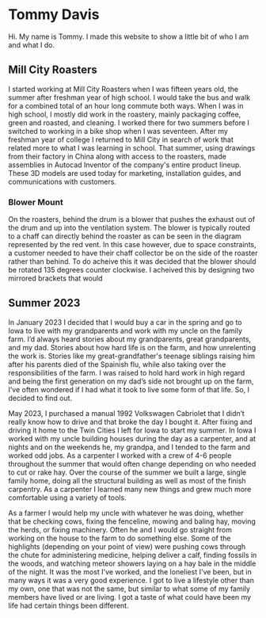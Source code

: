 # Tommy Davis

Hi. My name is Tommy. I made this website to show a little bit of who I am and what I do. 

## Mill City Roasters

I started working at Mill City Roasters when I was fifteen years old, the summer after freshman year of high school. I would take the bus and walk for a combined total of an hour long commute both ways. When I was in high school, I mostly did work in the roastery, mainly packaging coffee, green and roasted, and cleaning. I worked there for two summers before I switched to working in a bike shop when I was seventeen. After my freshman year of college I returned to Mill City in search of work that related more to what I was learning in school. That summer, using drawings from their factory in China along with access to the roasters, made assemblies in Autocad Inventor of the company's entire product lineup. These 3D models are used today for marketing, installation guides, and communications with customers. 

### Blower Mount

On the roasters, behind the drum is a blower that pushes the exhaust out of the drum and up into the ventilation system. The blower is typically routed to a chaff can directly behind the roaster as can be seen in the diagram represented by the red vent. In this case however, due to space constraints, a customer needed to have their chaff collector be on the side of the roaster rather than behind. To do acheive this it was decided that the blower should be rotated 135 degrees counter clockwise. I acheived this by designing two mirrored brackets that would 

## Summer 2023

In January 2023 I decided that I would buy a car in the spring and go to Iowa to live with my grandparents and work with my uncle on the family farm. I’d always heard stories about my grandparents, great grandparents, and my dad. Stories about how hard life is on the farm, and how unrelenting the work is. Stories like my great-grandfather's teenage siblings raising him after his parents died of the Spainish flu, while also taking over the responsibilities of the farm. I was raised to hold hard work in high regard and being the first generation on my dad’s side not brought up on the farm, I’ve often wondered if I had what it took to live some form of that life. So, I decided to find out. 

May 2023, I purchased a manual 1992 Volkswagen Cabriolet that I didn’t really know how to drive and that broke the day I bought it. After fixing and driving it home to the Twin Cities I left for Iowa to start my summer. In Iowa I worked with my uncle building houses during the day as a carpenter, and at nights and on the weekends he, my grandpa, and I tended to the farm and worked odd jobs. 
As a carpenter I worked with a crew of 4-6 people throughout the summer that would often change depending on who needed to cut or rake hay. Over the course of the summer we built a large, single family home, doing all the structural building as well as most of the finish carpentry. As a carpenter I learned many new things and grew much more comfortable using a variety of tools. 

As a farmer I would help my uncle with whatever he was doing, whether that be checking cows, fixing the fenceline, mowing and baling hay, moving the herds, or fixing machinery. Often he and I would go straight from working on the house to the farm to do something else. Some of the highlights (depending on your point of view) were pushing cows through the chute for administering medicine, helping deliver a calf, finding fossils in the woods, and watching meteor showers laying on a hay bale in the middle of the night. It was the most I've worked, and the loneliest I've been, but in many ways it was a very good experience. I got to live a lifestyle other than my own, one that was not the same, but similar to what some of my family members have lived or are living. I got a taste of what could have been my life had certain things been different. 





